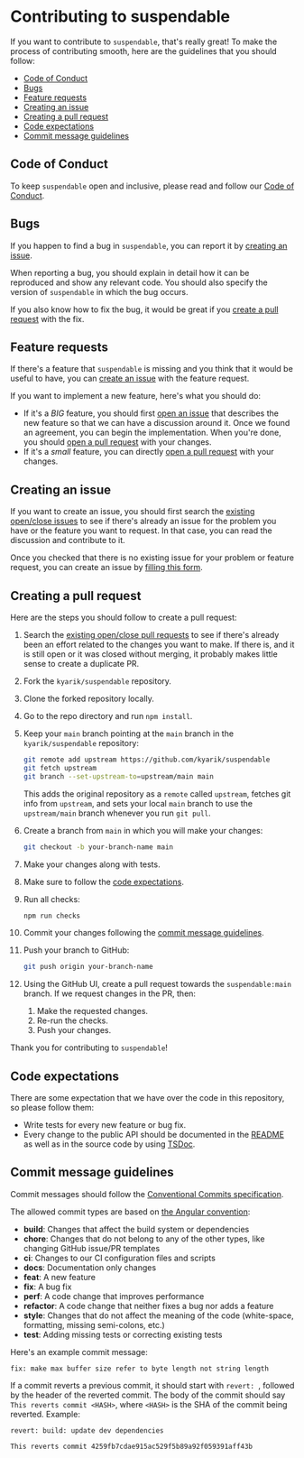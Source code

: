 # Contributing to suspendable

If you want to contribute to `suspendable`, that's really great! To make the process of contributing smooth, here are the guidelines that you should follow:

- [Code of Conduct](#code-of-conduct)
- [Bugs](#bugs)
- [Feature requests](#feature-requests)
- [Creating an issue](#creating-an-issue)
- [Creating a pull request](#creating-a-pull-request)
- [Code expectations](#code-expectations)
- [Commit message guidelines](#commit-message-guidelines)

## Code of Conduct

To keep `suspendable` open and inclusive, please read and follow our [Code of Conduct](https://github.com/kyarik/suspendable/blob/main/CODE_OF_CONDUCT.md).

## Bugs

If you happen to find a bug in `suspendable`, you can report it by [creating an issue](#creating-an-issue).

When reporting a bug, you should explain in detail how it can be reproduced and show any relevant code. You should also specify the version of `suspendable` in which the bug occurs.

If you also know how to fix the bug, it would be great if you [create a pull request](#creating-a-pull-request) with the fix.

## Feature requests

If there's a feature that `suspendable` is missing and you think that it would be useful to have, you can [create an issue](#creating-an-issue) with the feature request.

If you want to implement a new feature, here's what you should do:

- If it's a _BIG_ feature, you should first [open an issue](#creating-an-issue) that describes the new feature so that we can have a discussion around it. Once we found an agreement, you can begin the implementation. When you're done, you should [open a pull request](#creating-a-pull-request) with your changes.
- If it's a _small_ feature, you can directly [open a pull request](#creating-a-pull-request) with your changes.

## Creating an issue

If you want to create an issue, you should first search the [existing open/close issues](https://github.com/kyarik/suspendable/issues) to see if there's already an issue for the problem you have or the feature you want to request. In that case, you can read the discussion and contribute to it.

Once you checked that there is no existing issue for your problem or feature request, you can create an issue by [filling this form](https://github.com/kyarik/suspendable/issues/new/choose).

## Creating a pull request

Here are the steps you should follow to create a pull request:

1. Search the [existing open/close pull requests](https://github.com/kyarik/suspendable/pulls) to see if there's already been an effort related to the changes you want to make. If there is, and it is still open or it was closed without merging, it probably makes little sense to create a duplicate PR.
1. Fork the `kyarik/suspendable` repository.
1. Clone the forked repository locally.
1. Go to the repo directory and run `npm install`.
1. Keep your `main` branch pointing at the `main` branch in the `kyarik/suspendable` repository:
   ```bash
   git remote add upstream https://github.com/kyarik/suspendable
   git fetch upstream
   git branch --set-upstream-to=upstream/main main
   ```
   This adds the original repository as a `remote` called `upstream`, fetches git info from `upstream`, and sets your local `main` branch to use the `upstream/main` branch whenever you run `git pull`.
1. Create a branch from `main` in which you will make your changes:

   ```bash
   git checkout -b your-branch-name main
   ```

1. Make your changes along with tests.
1. Make sure to follow the [code expectations](#code-expectations).
1. Run all checks:
   ```bash
   npm run checks
   ```
1. Commit your changes following the [commit message guidelines](#commit-message-guidelines).
1. Push your branch to GitHub:
   ```bash
   git push origin your-branch-name
   ```
1. Using the GitHub UI, create a pull request towards the `suspendable:main` branch. If we request changes in the PR, then:
   1. Make the requested changes.
   1. Re-run the checks.
   1. Push your changes.

Thank you for contributing to `suspendable`!

## Code expectations

There are some expectation that we have over the code in this repository, so please follow them:

- Write tests for every new feature or bug fix.
- Every change to the public API should be documented in the [README](https://github.com/kyarik/suspendable/blob/main/README.md) as well as in the source code by using [TSDoc](https://tsdoc.org/).

## Commit message guidelines

Commit messages should follow the [Conventional Commits specification](https://www.conventionalcommits.org/en/v1.0.0/#summary).

The allowed commit types are based on [the Angular convention](https://github.com/angular/angular/blob/22b96b9/CONTRIBUTING.md#-commit-message-guidelines):

- **build**: Changes that affect the build system or dependencies
- **chore**: Changes that do not belong to any of the other types, like changing GitHub issue/PR templates
- **ci**: Changes to our CI configuration files and scripts
- **docs**: Documentation only changes
- **feat**: A new feature
- **fix**: A bug fix
- **perf**: A code change that improves performance
- **refactor**: A code change that neither fixes a bug nor adds a feature
- **style**: Changes that do not affect the meaning of the code (white-space, formatting, missing semi-colons, etc.)
- **test**: Adding missing tests or correcting existing tests

Here's an example commit message:

```
fix: make max buffer size refer to byte length not string length
```

If a commit reverts a previous commit, it should start with `revert: `, followed by the header of the reverted commit. The body of the commit should say `This reverts commit <HASH>`, where `<HASH>` is the SHA of the commit being reverted. Example:

```
revert: build: update dev dependencies

This reverts commit 4259fb7cdae915ac529f5b89a92f059391aff43b
```
